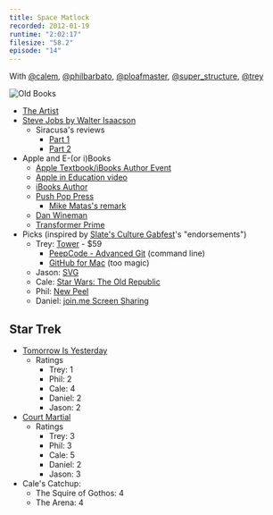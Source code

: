 ```yaml
---
title: Space Matlock
recorded: 2012-01-19
runtime: "2:02:17"
filesize: "58.2"
episode: "14"
---
```


With
[@calem](https://twitter.com/calem),
[@philbarbato](https://twitter.com/philbarbato),
[@ploafmaster](https://twitter.com/ploafmaster),
[@super_structure](https://twitter.com/super_structure),
[@trey](https://twitter.com/trey)

![Old Books](https://f005.backblazeb2.com/file/piepworks-cdn/jawgrind/Jawgrind-Episode-14.jpg)

- <a href="http://en.wikipedia.org/wiki/The_Artist_(film)">The Artist</a>
- [Steve Jobs by Walter Isaacson](http://amazon.com/dp/1451648537)
  - Siracusa's reviews
    - [Part 1](http://5by5.tv/hypercritical/42)
    - [Part 2](http://5by5.tv/hypercritical/43)
- Apple and E-(or i)Books
  - [Apple Textbook/iBooks Author Event](http://www.apple.com/apple-events/education-january-2012/)
  - [Apple in Education video](http://www.apple.com/education/#video-textbooks)
  - [iBooks Author](http://www.apple.com/ibooks-author/)
  - [Push Pop Press](http://pushpoppress.com/ourchoice/)
    - [Mike Matas's remark](https://twitter.com/#!/mike_matas/status/160047399023284224)
  - [Dan Wineman](http://daringfireball.net/linked/2012/01/19/ibooks-author-eula)
  - [Transformer Prime](http://eee.asus.com/eeepad/transformer-prime/)
- Picks (inspired by [Slate's Culture Gabfest](http://www.slate.com/articles/podcasts/culturegabfest.html)'s "endorsements")
  - Trey: [Tower](http://www.git-tower.com/) - $59
    - [PeepCode - Advanced Git](http://peepcode.com/products/advanced-git) (command line)
    - [GitHub for Mac](http://mac.github.com/ "GitHub for Mac") (too magic)
  - Jason: [SVG](http://www.w3.org/TR/SVG/ "Scalable Vector Graphics (SVG) 1.1 (Second Edition)")
  - Cale: [Star Wars: The Old Republic](http://www.swtor.com/)
  - Phil: [New Peel](http://dl.dropbox.com/u/359729/Photo%20Jan%2010%2C%204%2043%2049%20PM.jpg)
  - Daniel: [join.me Screen Sharing](https://join.me/)

## Star Trek

- [Tomorrow Is Yesterday](http://en.wikipedia.org/wiki/Tomorrow_Is_Yesterday)
  - Ratings
    - Trey: 1
    - Phil: 2
    - Cale: 4
    - Daniel: 2
    - Jason: 2
- [Court Martial](<http://en.wikipedia.org/wiki/Court_Martial_(Star_Trek:_The_Original_Series)>)
  - Ratings
    - Trey: 3
    - Phil: 3
    - Cale: 5
    - Daniel: 2
    - Jason: 3
- Cale's Catchup:
  - The Squire of Gothos: 4
  - The Arena: 4
